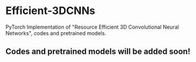 # Efficient-3DCNNs
PyTorch Implementation of "Resource Efficient 3D Convolutional Neural Networks", codes and pretrained models.

## Codes and pretrained models will be added soon!
